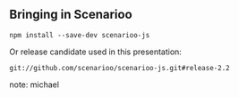 ## Bringing in Scenarioo

```
npm install --save-dev scenarioo-js
```

Or release candidate used in this presentation:
```
git://github.com/scenarioo/scenarioo-js.git#release-2.2
```

note:
michael